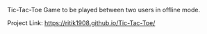 Tic-Tac-Toe Game to be played between two users in offline mode.

Project Link: https://ritik1908.github.io/Tic-Tac-Toe/
